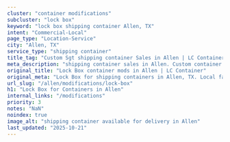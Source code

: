 ```yaml
---
cluster: "container modifications"
subcluster: "lock box"
keyword: "lock box shipping container Allen, TX"
intent: "Commercial-Local"
page_type: "Location-Service"
city: "Allen, TX"
service_type: "shipping container"
title_tag: "Custom Sgt shipping container Sales in Allen | LC Container"
meta_description: "shipping container sales in Allen. Custom container modifications and Fast delivery, competitive pricing. Serving modifications area. Quote ID: DA4. Call (214) 524-4168 for your free quote today."
original_title: "Lock Box container mods in Allen | LC Container"
original_meta: "Lock Box for shipping containers in Allen, TX. Local fabrication & pro install. LC Container — Since 2003. Get a quote."
url_slug: "/allen/modifications/lock-box"
h1: "Lock Box for Containers in Allen"
internal_links: "/modifications"
priority: 3
notes: "NaN"
noindex: true
image_alt: "shipping container available for delivery in Allen"
last_updated: "2025-10-21"
---
```


<!-- TODO: Add unique city/inventory copy, images, and internal links here. -->
